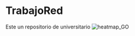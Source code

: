 # TrabajoRed
Este un repositorio de universitario
![heatmap_GO](https://user-images.githubusercontent.com/22058504/120571906-edc9bd00-c3cf-11eb-8c58-4201350ee4e0.png)
